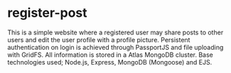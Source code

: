 # register-post
This is a simple website where a registered user may share posts to other users and edit the user profile with a profile picture. Persistent authentication on login is achieved through PassportJS and file uploading with GridFS. All information is stored in a Atlas MongoDB cluster. Base technologies used; Node.js, Express, MongoDB (Mongoose) and EJS.
